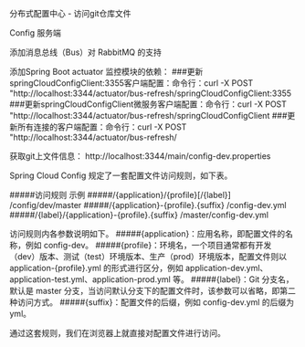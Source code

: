 分布式配置中心 - 访问git仓库文件

Config 服务端

添加消息总线（Bus）对 RabbitMQ 的支持

添加Spring Boot actuator 监控模块的依赖：
###更新springCloudConfigClient:3355客户端配置：命令行：curl -X POST "http://localhost:3344/actuator/bus-refresh/springCloudConfigClient:3355
###更新springCloudConfigClient微服务客户端配置：命令行：curl -X POST "http://localhost:3344/actuator/bus-refresh/springCloudConfigClient
###更新所有连接的客户端配置：命令行：curl -X POST "http://localhost:3344/actuator/bus-refresh/


获取git上文件信息：
http://localhost:3344/main/config-dev.properties

Spring Cloud Config 规定了一套配置文件访问规则，如下表。

#####访问规则	                                                示例
#####/{application}/{profile}[/{label}]	                /config/dev/master
#####/{application}-{profile}.{suffix}	                /config-dev.yml
#####/{label}/{application}-{profile}.{suffix}	        /master/config-dev.yml

访问规则内各参数说明如下。
#####{application}：应用名称，即配置文件的名称，例如 config-dev。
#####{profile}：环境名，一个项目通常都有开发（dev）版本、测试（test）环境版本、生产（prod）环境版本，配置文件则以 application-{profile}.yml 的形式进行区分，例如 application-dev.yml、application-test.yml、application-prod.yml 等。
#####{label}：Git 分支名，默认是 master 分支，当访问默认分支下的配置文件时，该参数可以省略，即第二种访问方式。
#####{suffix}：配置文件的后缀，例如 config-dev.yml 的后缀为 yml。

通过这套规则，我们在浏览器上就直接对配置文件进行访问。